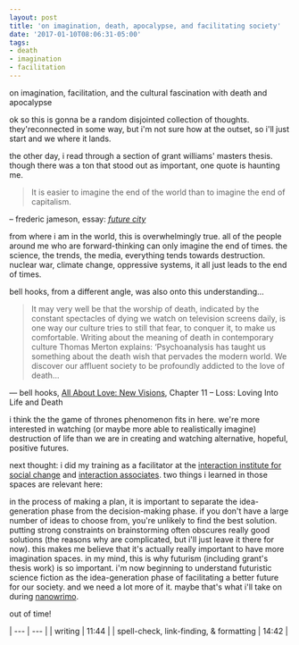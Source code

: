 ```yaml
---
layout: post
title: 'on imagination, death, apocalypse, and facilitating society'
date: '2017-01-10T08:06:31-05:00'
tags:
- death
- imagination
- facilitation
---
```

on imagination, facilitation, and the cultural fascination with death and apocalypse

ok so this is gonna be a random disjointed collection of thoughts. they'reconnected in some way, but i'm not sure how at the outset, so i'll just start and we where it lands.

the other day, i read through a section of grant williams' masters thesis. though there was a ton that stood out as important, one quote is haunting me. 

> It is easier to imagine the end of the world than to imagine the end of capitalism.

– frederic jameson, essay: [*future city*](https://newleftreview.org/II/21/fredric-jameson-future-city)

from where i am in the world, this is overwhelmingly true. all of the people around me who are forward-thinking can only imagine the end of times. the science, the trends, the media, everything tends towards destruction. nuclear war, climate change, oppressive systems, it all just leads to the end of times. 

bell hooks, from a different angle, was also onto this understanding...

> It may very well be that the worship of death, indicated by the constant spectacles of dying we watch on television screens daily, is one way our culture tries to still that fear, to conquer it, to make us comfortable. Writing about the meaning of death in contemporary culture Thomas Merton explains: ‘Psychoanalysis has taught us something about the death wish that pervades the modern world. We discover our affluent society to be profoundly addicted to the love of death…

— bell hooks, [All About Love: New Visions](https://www.goodreads.com/book/show/17607.All_About_Love), Chapter 11 – Loss: Loving Into Life and Death

i think the the game of thrones phenomenon fits in here. we're more interested in watching (or maybe more able to realistically imagine) destruction of life than we are in creating and watching alternative, hopeful, positive futures.

next thought: i did my training as a facilitator at the [interaction institute for social change](interactioninstitute.org) and [interaction associates](http://interactionassociates.com/). two things i learned in those spaces are relevant here: 

in the process of making a plan, it is important to separate the idea-generation phase from the decision-making phase.
if you don't have a large number of ideas to choose from, you're unlikely to find the best solution. putting strong constraints on brainstorming often obscures really good solutions (the reasons why are complicated, but i'll just leave it there for now). 
this makes me believe that it's actually really important to have more imagination spaces. in my mind, this is why futurism (including grant's thesis work) is so important. i'm now beginning to understand futuristic science fiction as the idea-generation phase of facilitating a better future for our society. and we need a lot more of it. maybe that's what i'll take on during [nanowrimo](http://nanowrimo.org/). 

out of time!

​| --- | --- |
| writing | 11:44 |
| spell-check, link-finding, & formatting | 14:42 |